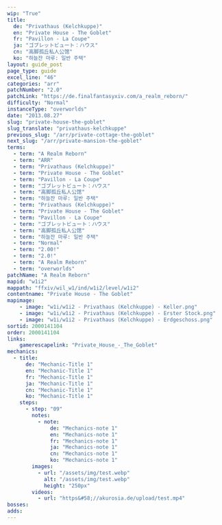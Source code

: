 ```yaml
---
wip: "True"
title:
  de: "Privathaus (Kelchkuppe)"
  en: "Private House - The Goblet"
  fr: "Pavillon - La Coupe"
  ja: "ゴブレットビュート：ハウス"
  cn: "高脚孤丘私人公馆"
  ko: "하늘잔 마루: 일반 주택"
layout: guide_post
page_type: guide
excel_line: "46"
categories: "arr"
patchNumber: "2.0"
patchLink: "https://de.finalfantasyxiv.com/a_realm_reborn/"
difficulty: "Normal"
instanceType: "overworlds"
date: "2013.08.27"
slug: "private-house-the-goblet"
slug_translate: "privathaus-kelchkuppe"
previous_slug: "/arr/private-cottage-the-goblet"
next_slug: "/arr/private-mansion-the-goblet"
terms:
  - term: "A Realm Reborn"
  - term: "ARR"
  - term: "Privathaus (Kelchkuppe)"
  - term: "Private House - The Goblet"
  - term: "Pavillon - La Coupe"
  - term: "ゴブレットビュート：ハウス"
  - term: "高脚孤丘私人公馆"
  - term: "하늘잔 마루: 일반 주택"
  - term: "Privathaus (Kelchkuppe)"
  - term: "Private House - The Goblet"
  - term: "Pavillon - La Coupe"
  - term: "ゴブレットビュート：ハウス"
  - term: "高脚孤丘私人公馆"
  - term: "하늘잔 마루: 일반 주택"
  - term: "Normal"
  - term: "2.00!"
  - term: "2.0!"
  - term: "A Realm Reborn"
  - term: "overworlds"
patchName: "A Realm Reborn"
mapid: "w1i2"
mappath: "ffxiv/wil_w1/ind/w1i2/level/w1i2"
contentname: "Private House - The Goblet"
mapimage:
    - image: "w1i/w1i2 - Privathaus (Kelchkuppe) - Keller.png"
    - image: "w1i/w1i2 - Privathaus (Kelchkuppe) - Erster Stock.png"
    - image: "w1i/w1i2 - Privathaus (Kelchkuppe) - Erdgeschoss.png"
sortid: 2000141104
order: 2000141104
links:
    gamerescapelink: "Private_House_-_The_Goblet"
mechanics:
  - title:
      de: "Mechanic-Title 1"
      en: "Mechanic-Title 1"
      fr: "Mechanic-Title 1"
      ja: "Mechanic-Title 1"
      cn: "Mechanic-Title 1"
      ko: "Mechanic-Title 1"
    steps:
      - step: "09"
        notes:
          - note:
              de: "Mechanics-note 1"
              en: "Mechanics-note 1"
              fr: "Mechanics-note 1"
              ja: "Mechanics-note 1"
              cn: "Mechanics-note 1"
              ko: "Mechanics-note 1"
        images:
          - url: "/assets/img/test.webp"
            alt: "/assets/img/test.webp"
            height: "250px"
        videos:
          - url: "https&#58;//akurosia.de/upload/test.mp4"
bosses:
adds:
---
```


